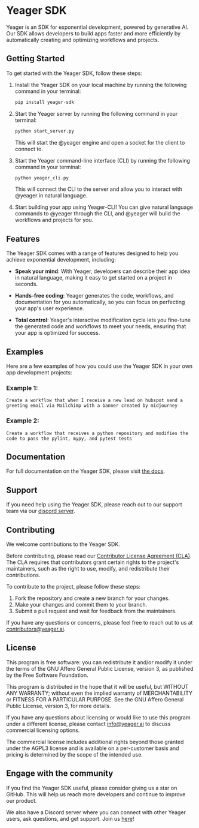 # Yeager SDK

Yeager is an SDK for exponential development, powered by generative AI. Our SDK allows developers to build apps faster and more efficiently by automatically creating and optimizing workflows and projects.

## Getting Started

To get started with the Yeager SDK, follow these steps:

1. Install the Yeager SDK on your local machine by running the following command in your terminal:
    ```bash
    pip install yeager-sdk
    ```

2. Start the Yeager server by running the following command in your terminal:
    ```bash
    python start_server.py
    ```
   This will start the @yeager engine and open a socket for the client to connect to.

3. Start the Yeager command-line interface (CLI) by running the following command in your terminal:
    ```bash
    python yeager_cli.py
    ```
   This will connect the CLI to the server and allow you to interact with @yeager in natural language.

4. Start building your app using Yeager-CLI! You can give natural language commands to @yeager through the CLI, and @yeager will build the workflows and projects for you.

## Features

The Yeager SDK comes with a range of features designed to help you achieve exponential development, including:

- **Speak your mind**: With Yeager, developers can describe their app idea in natural language, making it easy to get started on a project in seconds.

- **Hands-free coding**: Yeager generates the code, workflows, and documentation for you automatically, so you can focus on perfecting your app's user experience.

- **Total control**: Yeager's interactive modification cycle lets you fine-tune the generated code and workflows to meet your needs, ensuring that your app is optimized for success.

## Examples

Here are a few examples of how you could use the Yeager SDK in your own app development projects:

### Example 1: 

```
Create a workflow that when I receive a new lead on hubspot send a greeting email via Mailchimp with a banner created by midjourney
```

### Example 2: 
```
Create a workflow that receives a python repository and modifies the code to pass the pylint, mypy, and pytest tests
```

## Documentation

For full documentation on the Yeager SDK, please visit [the docs]().

## Support

If you need help using the Yeager SDK, please reach out to our support team via our [discord server](https://discord.gg/VpfmXEMN66).

## Contributing

We welcome contributions to the Yeager SDK.

Before contributing, please read our [Contributor License Agreement (CLA)](https://example.com/cla-form). The CLA requires that contributors grant certain rights to the project's maintainers, such as the right to use, modify, and redistribute their contributions.

To contribute to the project, please follow these steps:

1. Fork the repository and create a new branch for your changes.
2. Make your changes and commit them to your branch.
3. Submit a pull request and wait for feedback from the maintainers.

If you have any questions or concerns, please feel free to reach out to us at [contributors@yeager.ai](mailto:contributors@yeager.ai).

## License

This program is free software: you can redistribute it and/or modify it under the terms of the GNU Affero General Public License, version 3, as published by the Free Software Foundation.

This program is distributed in the hope that it will be useful, but WITHOUT ANY WARRANTY; without even the implied warranty of MERCHANTABILITY or FITNESS FOR A PARTICULAR PURPOSE. See the GNU Affero General Public License, version 3, for more details.

If you have any questions about licensing or would like to use this program under a different license, please contact [info@yeager.ai](mailto:info@yeager.ai) to discuss commercial licensing options.

The commercial license includes additional rights beyond those granted under the AGPL3 license and is available on a per-customer basis and pricing is determined by the scope of the intended use.

## Engage with the community

If you find the Yeager SDK useful, please consider giving us a star on GitHub. This will help us reach more developers and continue to improve our product.

We also have a Discord server where you can connect with other Yeager users, ask questions, and get support. Join us [here](https://discord.gg/VpfmXEMN66)!